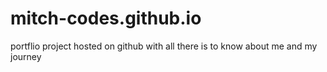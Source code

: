 # mitch-codes.github.io

portflio project hosted on github with all there is to know about me and my journey
